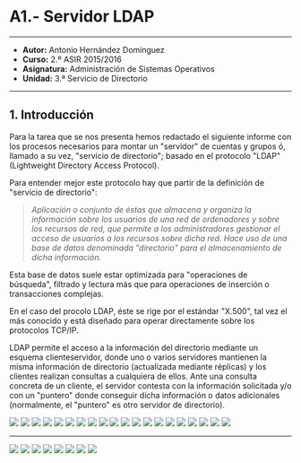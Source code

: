 # A1.- Servidor LDAP 

***

* **Autor:**  Antonio Hernández Domínguez
* **Curso:** 2.º ASIR 2015/2016
* **Asignatura:** Administración de Sistemas Operativos
* **Unidad:** 3.ª Servicio de Directorio

***

## 1. Introducción

Para la tarea que se nos presenta hemos redactado el siguiente informe con los procesos necesarios para montar un "servidor" de cuentas y grupos ó, llamado a su vez, "servicio de directorio"; basado en el protocolo "LDAP" (Lightweight Directory Access Protocol).

Para entender mejor este protocolo hay que partir de la definición de "servicio de directorio":

>*Aplicación o conjunto de éstas que almacena y organiza la información sobre los usuarios de una red de ordenadores y sobre los recursos de red, que permite a los administradores gestionar el acceso de usuarios a los recursos sobre dicha red. Hace uso de una base de datos denominada "directorio" para el almacenamiento de dicha información.*


Esta base de datos suele estar optimizada para "operaciones de búsqueda", filtrado y lectura más que para operaciones de inserción o transacciones complejas.

En el caso del procolo LDAP, éste se rige por el estándar "X.500", tal vez el más conocido y está diseñado para operar directamente sobre los protocolos TCP/IP.

LDAP permite el acceso a la información del directorio mediante un esquema clienteservidor,
donde uno o varios servidores mantienen la misma información de directorio (actualizada mediante réplicas) y los clientes realizan consultas a cualquiera de ellos. Ante
una consulta concreta de un cliente, el servidor contesta con la información solicitada y/o con
un "puntero" donde conseguir dicha información o datos adicionales (normalmente, el "puntero"
es otro servidor de directorio).

![](files/server/00.png)
![](files/server/01.png)
![](files/server/02.png)
![](files/server/03.png)
![](files/server/04.png)
![](files/server/05.png)
![](files/server/06.png)
![](files/server/07.png)
![](files/server/08.png)
![](files/server/09.png)
![](files/server/10.png)
![](files/server/11.png)
![](files/server/12.png)
![](files/server/13.png)
![](files/server/14.png)
![](files/server/15.png)
![](files/server/16.png)
![](files/server/17.png)
![](files/server/18.png)
![](files/server/19.png)

---

![](files/client/00.png)
![](files/client/01.png)
![](files/client/02.png)
![](files/client/03.png)
![](files/client/04.png)
![](files/client/05.png)
![](files/client/06.png)
![](files/client/07.png)
